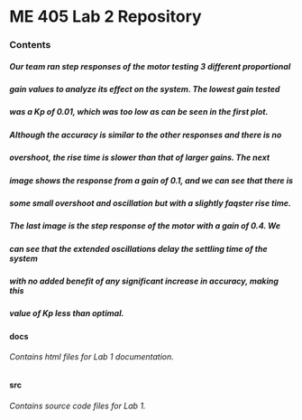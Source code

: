# ME 405 Lab 2 Repository

### Contents
##### Our team ran step responses of the motor testing 3 different proportional
##### gain values to analyze its effect on the system. The lowest gain tested 
##### was a Kp of 0.01, which was too low as can be seen in the first plot. 
##### Although the accuracy is similar to the other responses and there is no
##### overshoot, the rise time is slower than that of larger gains. The next 
##### image shows the response from a gain of 0.1, and we can see that there is
##### some small overshoot and oscillation but with a slightly faqster rise time.
##### The last image is the step response of the motor with a gain of 0.4. We
##### can see that the extended oscillations delay the settling time of the system
##### with no added benefit of any significant increase in accuracy, making this
##### value of Kp less than optimal.
#### docs
###### Contains html files for Lab 1 documentation. 

#### src
###### Contains source code files for Lab 1. 
